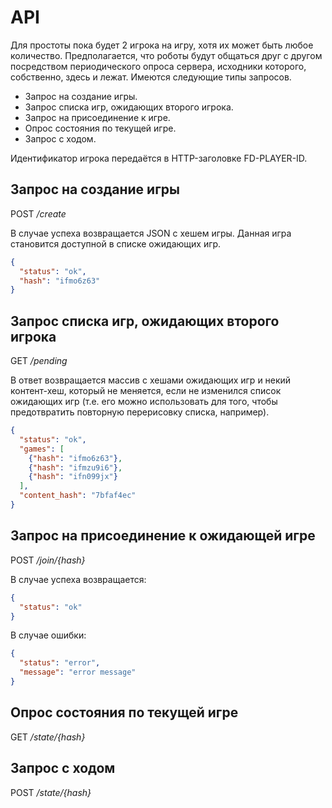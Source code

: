 # API

Для простоты пока будет 2 игрока на игру, хотя их может быть любое количество. Предполагается, что роботы будут общаться
друг с другом посредством периодического опроса сервера, исходники которого, собственно, здесь и лежат.  Имеются
следующие типы запросов.

- Запрос на создание игры.
- Запрос списка игр, ожидающих второго игрока.
- Запрос на присоединение к игре.
- Опрос состояния по текущей игре.
- Запрос с ходом.

Идентификатор игрока передаётся в HTTP-заголовке FD-PLAYER-ID.

## Запрос на создание игры

POST */create*

В случае успеха возвращается JSON с хешем игры. Данная игра становится доступной в списке ожидающих игр.

```json
{
  "status": "ok",
  "hash": "ifmo6z63"
}
```

## Запрос списка игр, ожидающих второго игрока

GET */pending*

В ответ возвращается массив с хешами ожидающих игр и некий контент-хеш, который не меняется, если не изменился список
ожидающих игр (т.е. его можно использовать для того, чтобы предотвратить повторную перерисовку списка, например).

```json
{
  "status": "ok",
  "games": [
    {"hash": "ifmo6z63"},
    {"hash": "ifmzu9i6"},
    {"hash": "ifn099jx"}
  ],
  "content_hash": "7bfaf4ec"
}
```

## Запрос на присоединение к ожидающей игре

POST */join/{hash}*

В случае успеха возвращается:

```json
{
  "status": "ok"
}
```

В случае ошибки:

```json
{
  "status": "error",
  "message": "error message"
}
```

## Опрос состояния по текущей игре

GET */state/{hash}*

## Запрос с ходом

POST */state/{hash}*
